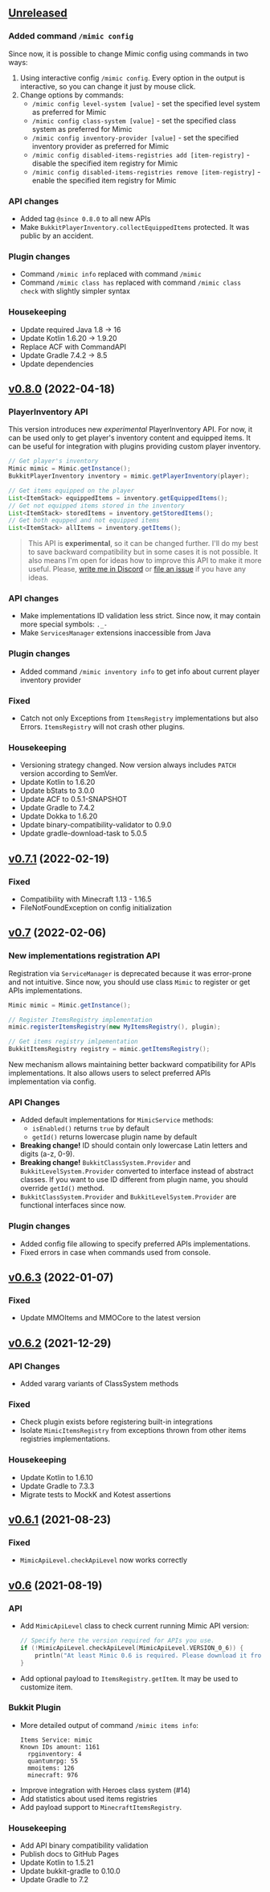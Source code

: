 ## [Unreleased]

### Added command `/mimic config`

Since now, it is possible to change Mimic config using commands in two ways:

1. Using interactive config `/mimic config`.
   Every option in the output is interactive, so you can change it just by mouse click.
2. Change options by commands:
   - `/mimic config level-system [value]` - set the specified level system as preferred for Mimic
   - `/mimic config class-system [value]` - set the specified class system as preferred for Mimic
   - `/mimic config inventory-provider [value]` - set the specified inventory provider as preferred for Mimic
   - `/mimic config disabled-items-registries add [item-registry]` - disable the specified item registry for Mimic
   - `/mimic config disabled-items-registries remove [item-registry]` - enable the specified item registry for Mimic

### API changes

- Added tag `@since 0.8.0` to all new APIs
- Make `BukkitPlayerInventory.collectEquippedItems` protected. It was public by an accident.

### Plugin changes

- Command `/mimic info` replaced with command `/mimic`
- Command `/mimic class has` replaced with command `/mimic class check` with slightly simpler syntax

### Housekeeping

- Update required Java 1.8 → 16
- Update Kotlin 1.6.20 → 1.9.20
- Replace ACF with CommandAPI
- Update Gradle 7.4.2 → 8.5
- Update dependencies

## [v0.8.0] (2022-04-18)

### PlayerInventory API

This version introduces new *experimental* PlayerInventory API.
For now, it can be used only to get player's inventory content and equipped items.
It can be useful for integration with plugins providing custom player inventory.

```java
// Get player's inventory
Mimic mimic = Mimic.getInstance();
BukkitPlayerInventory inventory = mimic.getPlayerInventory(player);

// Get items equipped on the player
List<ItemStack> equippedItems = inventory.getEquippedItems();
// Get not equipped items stored in the inventory
List<ItemStack> storedItems = inventory.getStoredItems();
// Get both equpped and not equipped items
List<ItemStack> allItems = inventory.getItems();
```

> This API is **experimental**, so it can be changed further.
> I'll do my best to save backward compatibility but in some cases it is not possible.
> It also means I'm open for ideas how to improve this API to make it more useful.
> Please, [write me in Discord](https://discord.gg/HUtb4v8NFy) or [file an issue](https://github.com/EndlessCodeGroup/Mimic/issues) if you have any ideas.

### API changes

- Make implementations ID validation less strict.
  Since now, it may contain more special symbols: `._-`
- Make `ServicesManager` extensions inaccessible from Java

### Plugin changes

- Added command `/mimic inventory info` to get info about current player inventory provider

### Fixed

- Catch not only Exceptions from `ItemsRegistry` implementations but also Errors.
  `ItemsRegistry` will not crash other plugins.

### Housekeeping

- Versioning strategy changed.
  Now version always includes `PATCH` version according to SemVer. 
- Update Kotlin to 1.6.20
- Update bStats to 3.0.0
- Update ACF to 0.5.1-SNAPSHOT
- Update Gradle to 7.4.2
- Update Dokka to 1.6.20
- Update binary-compatibility-validator to 0.9.0
- Update gradle-download-task to 5.0.5

## [v0.7.1] (2022-02-19)

### Fixed

- Compatibility with Minecraft 1.13 - 1.16.5
- FileNotFoundException on config initialization

## [v0.7] (2022-02-06)

### New implementations registration API

Registration via `ServiceManager` is deprecated because it was error-prone and not intuitive.
Since now, you should use class `Mimic` to register or get APIs implementations.

```java
Mimic mimic = Mimic.getInstance();

// Register ItemsRegistry implementation
mimic.registerItemsRegistry(new MyItemsRegistry(), plugin);

// Get items registry imlpementation
BukkitItemsRegistry registry = mimic.getItemsRegistry();
```

New mechanism allows maintaining better backward compatibility for APIs implementations. 
It also allows users to select preferred APIs implementation via config.

### API Changes

- Added default implementations for `MimicService` methods:
  - `isEnabled()` returns `true` by default
  - `getId()` returns lowercase plugin name by default
- **Breaking change!** ID should contain only lowercase Latin letters and digits (a-z, 0-9).
- **Breaking change!** `BukkitClassSystem.Provider` and `BukkitLevelSystem.Provider` converted to interface instead of abstract classes.
  If you want to use ID different from plugin name, you should override `getId()` method.
- `BukkitClassSystem.Provider` and `BukkitLevelSystem.Provider` are functional interfaces since now.

### Plugin changes

- Added config file allowing to specify preferred APIs implementations.
- Fixed errors in case when commands used from console.

## [v0.6.3] (2022-01-07)

### Fixed

- Update MMOItems and MMOCore to the latest version

## [v0.6.2] (2021-12-29)

### API Changes

- Added vararg variants of ClassSystem methods

### Fixed

- Check plugin exists before registering built-in integrations
- Isolate `MimicItemsRegistry` from exceptions thrown from other items registries implementations.

### Housekeeping

- Update Kotlin to 1.6.10
- Update Gradle to 7.3.3
- Migrate tests to MockK and Kotest assertions

## [v0.6.1] (2021-08-23)

### Fixed

- `MimicApiLevel.checkApiLevel` now works correctly

## [v0.6] (2021-08-19)

### API

- Add `MimicApiLevel` class to check current running Mimic API version:
  ```kotlin
  // Specify here the version required for APIs you use.
  if (!MimicApiLevel.checkApiLevel(MimicApiLevel.VERSION_0_6)) {
      println("At least Mimic 0.6 is required. Please download it from {link here}")
  }
  ```
- Add optional payload to `ItemsRegistry.getItem`. It may be used to customize item.

### Bukkit Plugin

- More detailed output of command `/mimic items info`:
  ```
  Items Service: mimic
  Known IDs amount: 1161
    rpginventory: 4
    quantumrpg: 55
    mmoitems: 126
    minecraft: 976
  ```
- Improve integration with Heroes class system (#14)
- Add statistics about used items registries
- Add payload support to `MinecraftItemsRegistry`.

### Housekeeping

- Add API binary compatibility validation
- Publish docs to GitHub Pages
- Update Kotlin to 1.5.21
- Update bukkit-gradle to 0.10.0
- Update Gradle to 7.2

[unreleased]: https://github.com/EndlessCodeGroup/Mimic/compare/v0.8.0...develop
[v0.8.0]: https://github.com/EndlessCodeGroup/Mimic/compare/v0.7.1...v0.8.0
[v0.7.1]: https://github.com/EndlessCodeGroup/Mimic/compare/v0.7...v0.7.1
[v0.7]: https://github.com/EndlessCodeGroup/Mimic/compare/v0.6.3...v0.7
[v0.6.3]: https://github.com/EndlessCodeGroup/Mimic/compare/v0.6.2...v0.6.3
[v0.6.2]: https://github.com/EndlessCodeGroup/Mimic/compare/v0.6.1...v0.6.2
[v0.6.1]: https://github.com/EndlessCodeGroup/Mimic/compare/v0.6...v0.6.1
[v0.6]: https://github.com/EndlessCodeGroup/Mimic/compare/v0.5...v0.6
